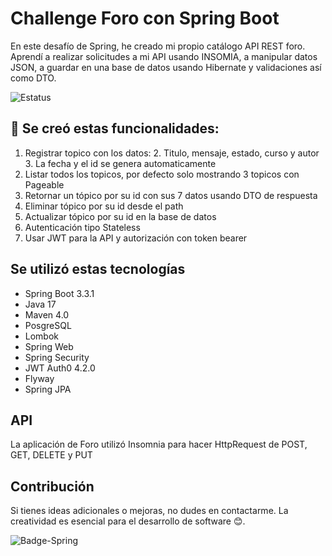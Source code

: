 # Challenge Foro con Spring Boot

En este desafío de Spring, he creado mi propio catálogo API REST foro. Aprendí a realizar solicitudes a mi API usando INSOMIA, a manipular datos JSON, a guardar en una base de datos usando Hibernate y validaciones así como DTO.

![Estatus](https://img.shields.io/badge/STATUS-TERMINADO-green)

## :hammer: Se creó estas funcionalidades:

1. Registrar topico con los datos:
   2. Titulo, mensaje, estado, curso y autor
   3. La fecha y el id se genera automaticamente
2. Listar todos los topicos, por defecto solo mostrando 3 topicos con Pageable
3. Retornar un tópico por su id con sus 7 datos usando DTO de respuesta
4. Eliminar tópico por su id desde el path
5. Actualizar tópico por su id en la base de datos
6. Autenticación tipo Stateless
7. Usar JWT para la API y autorización con token bearer

## Se utilizó estas tecnologías

* Spring Boot 3.3.1
* Java 17
* Maven 4.0
* PosgreSQL
* Lombok
* Spring Web
* Spring Security
* JWT Auth0 4.2.0
* Flyway
* Spring JPA

## API

La aplicación de Foro utilizó Insomnia para hacer HttpRequest de POST, GET, DELETE y PUT 

## Contribución

Si tienes ideas adicionales o mejoras, no dudes en contactarme. La creatividad es esencial para el desarrollo de software 😊.

![Badge-Spring](https://github.com/user-attachments/assets/9858b2d5-94e1-4a48-9659-d5edc8f2932b)

